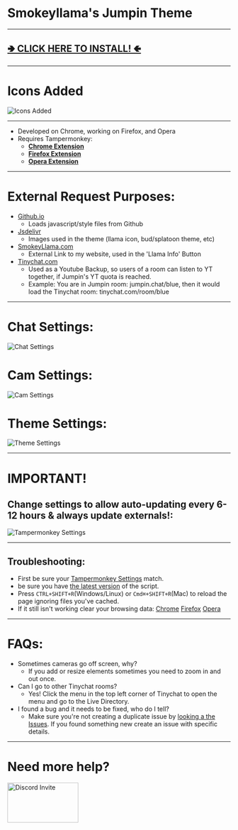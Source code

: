 # Smokeyllama's Jumpin Theme
---
## [**🢂 CLICK HERE TO INSTALL! 🢀**](https://github.com/SmokeyLlama/jumpinllama/raw/master/jumpin_theme.user.js)

---
# Icons Added
![Icons Added](https://raw.githubusercontent.com/SmokeyLlama/JumpinLlama/master/images/info/icons.png)

---
* Developed on Chrome, working on Firefox, and Opera
* Requires Tampermonkey:
  * [**Chrome Extension**](https://chrome.google.com/webstore/detail/tampermonkey/dhdgffkkebhmkfjojejmpbldmpobfkfo)
  * [**Firefox Extension**](https://addons.mozilla.org/en-US/firefox/addon/tampermonkey/)
  * [**Opera Extension**](https://addons.opera.com/en/extensions/details/tampermonkey-beta/)

---
# External Request Purposes:
* [Github.io](https://github.io)
  * Loads javascript/style files from Github
* [Jsdelivr](https://www.jsdelivr.com)
  * Images used in the theme (llama icon, bud/splatoon theme, etc)
* [SmokeyLlama.com](https://smokeyllama.com)
  * External Link to my website, used in the 'Llama Info' Button
* [Tinychat.com](https://tinychat.com)
  * Used as a Youtube Backup, so users of a room can listen to YT together, if Jumpin's YT quota is reached.
  * Example: You are in Jumpin room: jumpin.chat/blue, then it would load the Tinychat room: tinychat.com/room/blue

---
# Chat Settings:
![Chat Settings](https://raw.githubusercontent.com/SmokeyLlama/JumpinLlama/master/images/info/chat_settings.png)

# Cam Settings:
![Cam Settings](https://raw.githubusercontent.com/SmokeyLlama/JumpinLlama/master/images/info/cam_settings.png)

# Theme Settings:
![Theme Settings](https://raw.githubusercontent.com/SmokeyLlama/JumpinLlama/master/images/info/theme_settings.png)

---
# IMPORTANT!
## Change settings to allow auto-updating every 6-12 hours & always update externals!:
![Tampermonkey Settings](https://raw.githubusercontent.com/SmokeyLlama/JumpinLlama/master/images/info/Tampermonkey_Settings.png)

---
## Troubleshooting:
  * First be sure your [Tampermonkey Settings](https://raw.githubusercontent.com/SmokeyLlama/JumpinLlama/master/images/info/Tampermonkey_Settings.png) match.
  * be sure you have [the latest version](https://github.com/SmokeyLlama/jumpinllama/raw/master/jumpin_theme.user.js) of the script.
  * Press `CTRL+SHIFT+R`(Windows/Linux) or `Cmd⌘+SHIFT+R`(Mac) to reload the page ignoring files you've cached.
  * If it still isn't working clear your browsing data: [Chrome](https://support.google.com/chrome/answer/2392709) [Firefox](https://support.mozilla.org/kb/delete-browsing-search-download-history-firefox) [Opera](https://blogs.opera.com/mobile/2016/04/clear-browsing-history)

---
# FAQs:
* Sometimes cameras go off screen, why?
  * If you add or resize elements sometimes you need to zoom in and out once.
* Can I go to other Tinychat rooms?
  * Yes! Click the menu in the top left corner of Tinychat to open the menu and go to the Live Directory.
* I found a bug and it needs to be fixed, who do I tell?
  * Make sure you're not creating a duplicate issue by [looking a the Issues](https://github.com/SmokeyLlama/JumpinLlama/issues?&q=is%3Aissue). If you found something new create an issue with specific details.
---

# Need more help?
[<img src="https://discordapp.com/assets/e4923594e694a21542a489471ecffa50.svg" width="160" height="90" alt="Discord Invite" title="Join Discord">](https://discord.gg/F4EHtQy)
